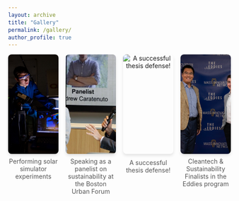 ```yaml
---
layout: archive
title: "Gallery"
permalink: /gallery/
author_profile: true
---
```


<div class="gallery">
  <!-- Add your photos here -->
  <div class="gallery-item">
    <img src="/images/neu_4f178x09j.jpeg" alt="Performing solar simulator experiments">
    <p>Performing solar simulator experiments</p>
  </div>
  <div class="gallery-item">
    <img src="/images/boston_urban_forum_ravi_ramamurti.webp" alt="Speaking as a panelist on sustainability at the Boston Urban Forum">
    <p>Speaking as a panelist on sustainability at the Boston Urban Forum</p>
  </div>
  <div class="gallery-item">
    <img src="/images/IMG_0855.png" alt="A successful thesis defense!">
    <p>A successful thesis defense!</p>
  </div>
  <div class="gallery-item">
    <img src="/images/EPD_7280.jpg" alt="Cleantech & Sustainability Finalists in the Eddies program">
    <p>Cleantech & Sustainability Finalists in the Eddies program</p>
  </div>
  <!-- Repeat the above block for more images -->
</div>

<style>
.gallery {
  display: flex;
  flex-wrap: wrap;
  gap: 16px;
  justify-content: center;
}

.gallery-item {
  flex: 1 1 calc(25% - 16px); /* Adjusts the width of each item (4 items per row) */
  text-align: center;
  display: flex;
  flex-direction: column;
  align-items: center;
  box-sizing: border-box;
}

.gallery-item img {
  width: 100%; /* Makes the image fill the item's width */
  max-width: 340px; /* Limits the maximum width of the image */
  height: 225px; /* Ensures consistent image height */
  object-fit: cover; /* Crops the image to fit the specified dimensions */
  border-radius: 8px; /* Optional: Adds rounded corners */
  box-shadow: 0 4px 6px rgba(0, 0, 0, 0.1); /* Optional: Adds a shadow effect */
}

.gallery-item p {
  margin-top: 8px;
  font-size: 14px;
  color: #555;
  min-height: 40px; /* Ensures consistent height for the text container */
  display: flex;
  align-items: center;
  justify-content: center;
  text-align: center;
}
</style>
